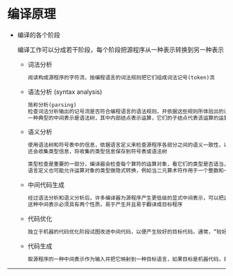 # 编译原理

* 编译的各个阶段

  编译工作可以分成若干阶段，每个阶段把源程序从一种表示转换到另一种表示

  * 词法分析

    ``` tex
    阅读构成源程序的字符流，按编程语言的词法规则把它们组成词法记号(token)流
    ```

    

  * 语法分析 (syntax analysis)

    ``` tex
    简称分析(parsing)
    检查词法分析输出的记号流是否符合编程语言的语法规则，并依据这些规则所体验出的语言构造（construct，如函数、语句、表达式等）的层次性，用各记号的第一元建成一种树形的中间表示，这个中间表示用抽象语法的方式描绘了该记号流的语法情况
    一种典型的中间表示是语法树，其中内部结点表示运算，它们的子结点代表该运算的运算对象
    ```

    

  * 语义分析

    ``` tex
    使用语法树和符号表中的信息，依据语言定义来检查源程序各部分之间的语义一致性，以保证程序各部分能有意义的结合在一起
    还会收集类型信息，将收集的类型信息保存到符号表或语法树
    
    类型检查是重要的一部分，编译器会检查每个算符的运算对象，看它们的类型是否适当，例如，当实数作为数组的下标时，许多语言的定义都要求编译器报告错误
    语言定义也可能允许运算对象的类型做隐式转换，例如当二元算术符作用于一个整数和一个实数时，编译器会把其中的整数转换为实数
    ```

    

  * 中间代码生成

    ``` tex
    经过语法分析和语义分析后，许多编译器为源程序产生更低级的显式中间表示，可以把这种中间表示想象成一种抽象机的程序
    这种中间表示必须具有两个性质，易于产生并且易于翻译成目标程序
    ```

    

  * 代码优化

    ``` tex
    独立于机器的代码优化阶段试图改进中间代码，以便产生较好的目标代码，通常，“较好”是指执行较快，但也可能期望其他目标，如目标代码较短或目标代码执行时能耗较低
    ```

    

  * 代码生成

    ``` tex
    取源程序的一种中间表示作为输入并把它映射到一种目标语言，如果目标是机器代码，则需要为源程序所用的变量选择寄存器或内存单元，然后把中间指令序列翻译为完成同样任务的机器指令序列
    ```

    

  



---

